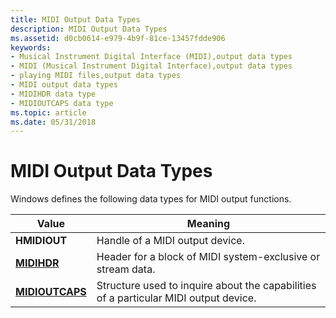 ```yaml
---
title: MIDI Output Data Types
description: MIDI Output Data Types
ms.assetid: d0cb0614-e979-4b9f-81ce-13457fdde906
keywords:
- Musical Instrument Digital Interface (MIDI),output data types
- MIDI (Musical Instrument Digital Interface),output data types
- playing MIDI files,output data types
- MIDI output data types
- MIDIHDR data type
- MIDIOUTCAPS data type
ms.topic: article
ms.date: 05/31/2018
---
```


# MIDI Output Data Types

Windows defines the following data types for MIDI output functions.



| Value                              | Meaning                                                                              |
|------------------------------------|--------------------------------------------------------------------------------------|
| **HMIDIOUT**                       | Handle of a MIDI output device.                                                      |
| [**MIDIHDR**](https://msdn.microsoft.com/library/Dd798449(v=VS.85).aspx)         | Header for a block of MIDI system-exclusive or stream data.                          |
| [**MIDIOUTCAPS**](https://msdn.microsoft.com/library/Dd798467(v=VS.85).aspx) | Structure used to inquire about the capabilities of a particular MIDI output device. |



 

 

 




